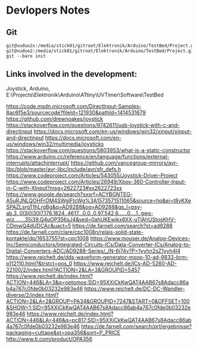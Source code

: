 # Devlopers Notes #

## Git ##

	git@vuduo2x:/media/stick01/gitroot/Elektronik/Arduino/TestBed/Project.git
	git@vuduo2:/media/stick01/gitroot/Elektronik/Arduino/TestBed/Project.git$ git --bare init

## Links involved in the development: ##

Joystick, Arduino, E:\Projects\Elektronik\Arduino\ATtiny\UVTimer\Software\TestBed

https://code.msdn.microsoft.com/DirectInput-Samples-8ac6f5e3/sourcecode?fileId=121930&pathId=1414531679
https://github.com/drewnoakes/joystick
https://stackoverflow.com/questions/9742611/usb-joystick-with-c-and-directinput
https://docs.microsoft.com/en-us/windows/win32/xinput/xinput-and-directinput
https://docs.microsoft.com/en-us/windows/win32/multimedia/joysticks
https://stackoverflow.com/questions/5803953/what-is-a-static-constructor
https://www.arduino.cc/reference/en/language/functions/external-interrupts/attachinterrupt/
https://github.com/vancegroup-mirrors/avr-libc/blob/master/avr-libc/include/avr/sfr_defs.h
https://www.codeproject.com/Articles/543055/Joystick-Driver-Project
https://www.codeproject.com/Articles/26949/Xbox-360-Controller-Input-in-C-with-XInput?msg=2622723#xx2622723xx
https://www.google.de/search?sxsrf=ACYBGNTEG-A5uRJNLQOHFrOM4SWglFtcWg%3A1573571511065&source=hp&ei=t8vKXeSPAZLsrgTfhLrgBg&q=AD9288&oq=AD9288&gs_l=psy-ab.3..0l3j0i30l7.176.1824..4617...0.0..0.97.542.6......0....1..gws-wiz.......35i39.Q4uOP356sJ4&ved=0ahUKEwikx8XX-uTlAhUStosKHV-CDmwQ4dUDCAc&uact=5
https://de.farnell.com/search?st=ad9288
https://de.farnell.com/clare/cpc1008n/relais-solid-state-kontakte/dp/1653755?st=cpc1008
https://www.mouser.de/Analog-Devices-Inc/Semiconductors/Integrated-Circuits-ICs/Data-Converter-ICs/Analog-to-Digital-Converters-ADC/AD9288-Series/_/N-6j74v?P=1yyhn2sZ1yyh4l4
https://www.reichelt.de/dds-waveform-generator-msop-10-ad-9833-brm-p112110.html?&trstct=pos_0
https://www.reichelt.de/ICs-AD-5260-AD-22100/2/index.html?ACTION=2&LA=3&GROUPID=5457
https://www.reichelt.de/index.html?ACTION=446&LA=3&q=optomos;SID=95XXjCkKwQAT4AAB67s8Adacc86ab4a767c0fde0b03232e983e46
https://www.reichelt.de/DC-DC-Wandler-diverse/2/index.html?ACTION=2&LA=2&GROUP=PA34&GROUPID=7247&START=0&OFFSET=100&SHOW=1;SID=95XXjCkKwQAT4AAB67s8Adacc86ab4a767c0fde0b03232e983e46
https://www.reichelt.de/index.html?ACTION=446&LA=446&q=pc817;SID=95XXjCkKwQAT4AAB67s8Adacc86ab4a767c0fde0b03232e983e46
https://de.farnell.com/search/prl/ergebnisse?packaging=cuttape&st=opa356&sort=P_PRICE
http://www.ti.com/product/OPA356
